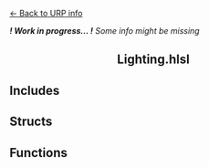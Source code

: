 [<- Back to URP info](../README.md)

***! Work in progress... !** Some info might be missing*
<h2 align="center">Lighting.hlsl</h2>

## Includes

## Structs

## Functions
